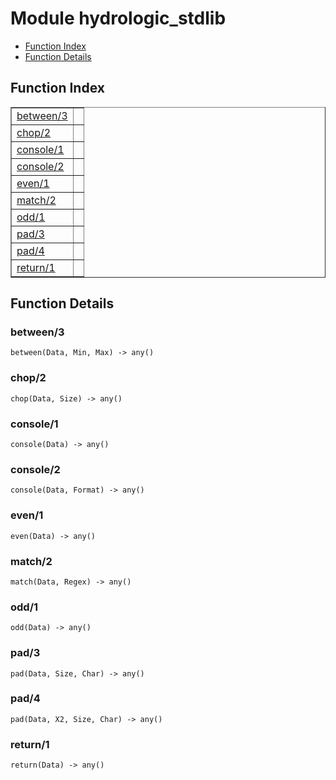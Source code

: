 

# Module hydrologic_stdlib #
* [Function Index](#index)
* [Function Details](#functions)

<a name="index"></a>

## Function Index ##


<table width="100%" border="1" cellspacing="0" cellpadding="2" summary="function index"><tr><td valign="top"><a href="#between-3">between/3</a></td><td></td></tr><tr><td valign="top"><a href="#chop-2">chop/2</a></td><td></td></tr><tr><td valign="top"><a href="#console-1">console/1</a></td><td></td></tr><tr><td valign="top"><a href="#console-2">console/2</a></td><td></td></tr><tr><td valign="top"><a href="#even-1">even/1</a></td><td></td></tr><tr><td valign="top"><a href="#match-2">match/2</a></td><td></td></tr><tr><td valign="top"><a href="#odd-1">odd/1</a></td><td></td></tr><tr><td valign="top"><a href="#pad-3">pad/3</a></td><td></td></tr><tr><td valign="top"><a href="#pad-4">pad/4</a></td><td></td></tr><tr><td valign="top"><a href="#return-1">return/1</a></td><td></td></tr></table>


<a name="functions"></a>

## Function Details ##

<a name="between-3"></a>

### between/3 ###

`between(Data, Min, Max) -> any()`

<a name="chop-2"></a>

### chop/2 ###

`chop(Data, Size) -> any()`

<a name="console-1"></a>

### console/1 ###

`console(Data) -> any()`

<a name="console-2"></a>

### console/2 ###

`console(Data, Format) -> any()`

<a name="even-1"></a>

### even/1 ###

`even(Data) -> any()`

<a name="match-2"></a>

### match/2 ###

`match(Data, Regex) -> any()`

<a name="odd-1"></a>

### odd/1 ###

`odd(Data) -> any()`

<a name="pad-3"></a>

### pad/3 ###

`pad(Data, Size, Char) -> any()`

<a name="pad-4"></a>

### pad/4 ###

`pad(Data, X2, Size, Char) -> any()`

<a name="return-1"></a>

### return/1 ###

`return(Data) -> any()`

